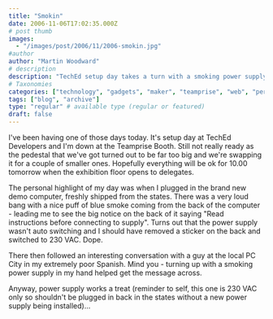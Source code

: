 ```yaml
---
title: "Smokin"
date: 2006-11-06T17:02:35.000Z
# post thumb
images:
  - "/images/post/2006/11/2006-smokin.jpg"
#author
author: "Martin Woodward"
# description
description: "TechEd setup day takes a turn with a smoking power supply mishap, but lessons learned lead to a successful demo fix."
# Taxonomies
categories: ["technology", "gadgets", "maker", "teamprise", "web", "personal"]
tags: ["blog", "archive"]
type: "regular" # available type (regular or featured)
draft: false
---
```


I've been having one of those days today. It's setup day at TechEd Developers and I'm down at the Teamprise Booth. Still not really ready as the pedestal that we've got turned out to be far too big and we're swapping it for a couple of smaller ones. Hopefully everything will be ok for 10.00 tomorrow when the exhibition floor opens to delegates.

The personal highlight of my day was when I plugged in the brand new demo computer, freshly shipped from the states. There was a very loud bang with a nice puff of blue smoke coming from the back of the computer - leading me to see the big notice on the back of it saying "Read instructions before connecting to supply". Turns out that the power supply wasn't auto switching and I should have removed a sticker on the back and switched to 230 VAC. Dope.

There then followed an interesting conversation with a guy at the local PC City in my extremely poor Spanish. Mind you - turning up with a smoking power supply in my hand helped get the message across.

Anyway, power supply works a treat (reminder to self, this one is 230 VAC only so shouldn't be plugged in back in the states without a new power supply being installed)...

